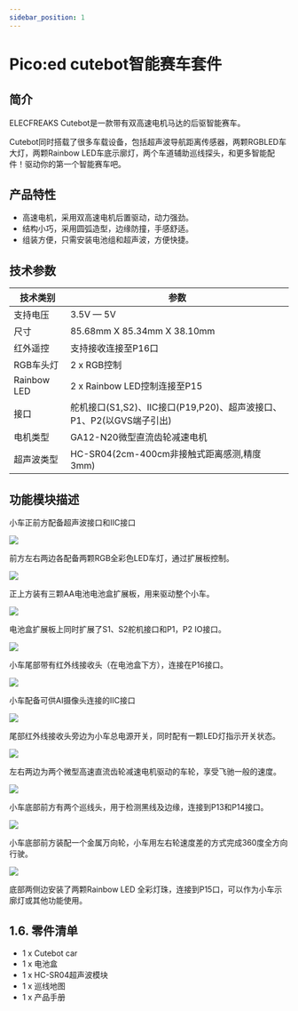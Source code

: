 ```yaml
---
sidebar_position: 1
---
```


# Pico:ed cutebot智能赛车套件

## 简介
ELECFREAKS Cutebot是一款带有双高速电机马达的后驱智能赛车。


Cutebot同时搭载了很多车载设备，包括超声波导航距离传感器，两颗RGBLED车大灯，两颗Rainbow LED车底示廓灯，两个车道辅助巡线探头，和更多智能配件！驱动你的第一个智能赛车吧。

## 产品特性

- 高速电机，采用双高速电机后置驱动，动力强劲。
- 结构小巧，采用圆弧造型，边缘防撞，手感舒适。
- 组装方便，只需安装电池组和超声波，方便快捷。
## 技术参数
| **技术类别** | **参数** |
| --- | --- |
| 支持电压 | 3.5V — 5V |
| 尺寸 | 85.68mm X 85.34mm X 38.10mm |
| 红外遥控 | 支持接收连接至P16口 |
| RGB车头灯 | 2 x RGB控制 |
| Rainbow LED | 2 x Rainbow LED控制连接至P15 |
| 接口 | 舵机接口(S1,S2)、IIC接口(P19,P20)、超声波接口、P1、P2(以GVS端子引出) |
| 电机类型 | GA12-N20微型直流齿轮减速电机 |
| 超声波类型 | HC-SR04(2cm-400cm非接触式距离感测,精度3mm) |

## 功能模块描述
小车正前方配备超声波接口和IIC接口

![](./images/pico-cutebot-01.png)

前方左右两边各配备两颗RGB全彩色LED车灯，通过扩展板控制。

![](./images/pico-cutebot-02.png)

正上方装有三颗AA电池电池盒扩展板，用来驱动整个小车。

![](./images/pico-cutebot-03.png)

电池盒扩展板上同时扩展了S1、S2舵机接口和P1，P2 IO接口。

![](./images/pico-cutebot-04.png)

小车尾部带有红外线接收头（在电池盒下方），连接在P16接口。

![](./images/pico-cutebot-05.png)

小车配备可供AI摄像头连接的IIC接口

![](./images/pico-cutebot-06.png)

尾部红外线接收头旁边为小车总电源开关，同时配有一颗LED灯指示开关状态。

![](./images/pico-cutebot-07.png)

左右两边为两个微型高速直流齿轮减速电机驱动的车轮，享受飞驰一般的速度。

![](./images/pico-cutebot-08.png)

小车底部前方有两个巡线头，用于检测黑线及边缘，连接到P13和P14接口。

![](./images/pico-cutebot-09.png)

小车底部前方装配一个金属万向轮，小车用左右轮速度差的方式完成360度全方向行驶。

![](./images/pico-cutebot-10.png)

底部两侧边安装了两颗Rainbow LED 全彩灯珠，连接到P15口，可以作为小车示廓灯或其他功能使用。



## 1.6. 零件清单

- 1 x Cutebot car
- 1 x 电池盒
- 1 x HC-SR04超声波模块
- 1 x 巡线地图
- 1 x 产品手册
